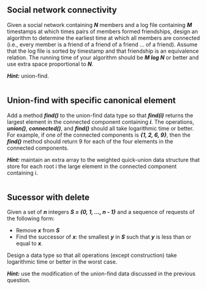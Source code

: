 ## Social network connectivity

Given a social network containing **_N_** members and a log file containing **_M_** timestamps at which times pairs of members formed friendships, design an algorithm to determine the earliest time at which all members are connected (i.e., every member is a friend of a friend of a friend ... of a friend). Assume that the log file is sorted by timestamp and that friendship is an equivalence relation. The running time of your algorithm should be **_M log N_** or better and use extra space proportional to **_N_**.

**_Hint:_** union-find.

```

```

## Union-find with specific canonical element

Add a method **_find()_** to the union-find data type so that **_find(i)_** returns the largest element in the connected component containing **_i_**. The operations, **_union()_**, **_connected()_**, and **_find()_** should all take logarithmic time or better. For example, if one of the connected components is **_{1, 2, 6, 9}_**, then the **_find()_** method should return 9 for each of the four elements in the connected components.

**_Hint:_** maintain an extra array to the weighted quick-union data structure that store for each root i the large element in the connected component containing i.

```

```

## Sucessor with delete

Given a set of **_n_** integers **_S = {0, 1, ..., n - 1}_** and a sequence of requests of the following form:

-   Remove **_x_** from **_S_**
-   Find the successor of **_x_**: the smallest **_y_** in **_S_** such that **_y_** is less than or equal to **_x_**.

Design a data type so that all operations (except construction) take logarithmic time or better in the worst case.

**_Hint:_** use the modification of the union-find data discussed in the previous question.

```

```
